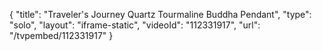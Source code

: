{
    "title": "Traveler's Journey Quartz Tourmaline Buddha Pendant",
    "type": "solo",
    "layout": "iframe-static",
    "videoId": "112331917",
    "url": "\/tvpembed\/112331917"
}